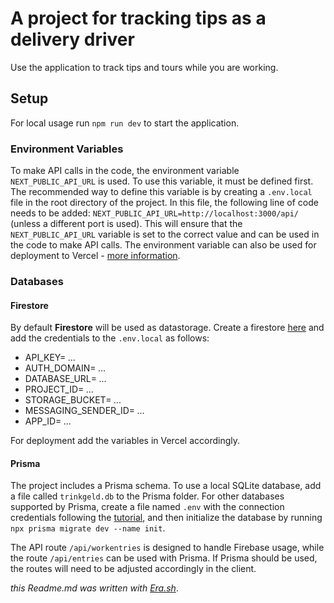 # A project for tracking tips as a delivery driver

Use the application to track tips and tours while you are working.

## Setup
For local usage run `npm run dev` to start the application.


### Environment Variables
To make API calls in the code, the environment variable `NEXT_PUBLIC_API_URL` is used. To use this variable, it must be defined first. The recommended way to define this variable is by creating a `.env.local` file in the root directory of the project. In this file, the following line of code needs to be added: `NEXT_PUBLIC_API_URL=http://localhost:3000/api/` (unless a different port is used). This will ensure that the `NEXT_PUBLIC_API_URL` variable is set to the correct value and can be used in the code to make API calls. The environment variable can also be used for deployment to Vercel - [more information](https://vercel.com/docs/concepts/projects/environment-variables).

### Databases
#### Firestore
By default **Firestore** will be used as datastorage. Create a firestore [here](https://firebase.google.com/) and add the credentials to the `.env.local` as follows: 

- API_KEY= *...*
- AUTH_DOMAIN= *...*
- DATABASE_URL= *...*
- PROJECT_ID= *...*
- STORAGE_BUCKET= *...*
- MESSAGING_SENDER_ID= *...*
- APP_ID= *...*

For deployment add the variables in Vercel accordingly.

#### Prisma
The project includes a Prisma schema. To use a local SQLite database, add a file called `trinkgeld.db` to the Prisma folder. For other databases supported by Prisma, create a file named `.env` with the connection credentials following the [tutorial](https://www.prisma.io/docs/getting-started/quickstart), and then initialize the database by running `npx prisma migrate dev --name init`.

The API route `/api/workentries` is designed to handle Firebase usage, while the route `/api/entries` can be used with Prisma. If Prisma should be used, the routes will need to be adjusted accordingly in the client.

*this Readme.md was written with* _[Era.sh](https://era.sh/)_.
